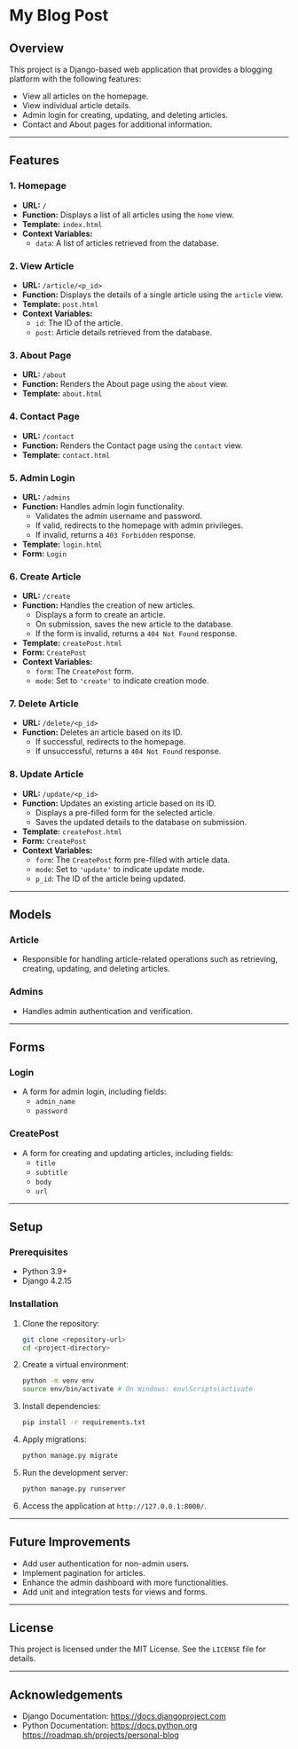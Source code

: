 
# My Blog Post

## Overview
This project is a Django-based web application that provides a blogging platform with the following features:

- View all articles on the homepage.
- View individual article details.
- Admin login for creating, updating, and deleting articles.
- Contact and About pages for additional information.

---

## Features

### 1. Homepage
- **URL:** `/`
- **Function:** Displays a list of all articles using the `home` view.
- **Template:** `index.html`
- **Context Variables:**
  - `data`: A list of articles retrieved from the database.

### 2. View Article
- **URL:** `/article/<p_id>`
- **Function:** Displays the details of a single article using the `article` view.
- **Template:** `post.html`
- **Context Variables:**
  - `id`: The ID of the article.
  - `post`: Article details retrieved from the database.

### 3. About Page
- **URL:** `/about`
- **Function:** Renders the About page using the `about` view.
- **Template:** `about.html`

### 4. Contact Page
- **URL:** `/contact`
- **Function:** Renders the Contact page using the `contact` view.
- **Template:** `contact.html`

### 5. Admin Login
- **URL:** `/admins`
- **Function:** Handles admin login functionality.
  - Validates the admin username and password.
  - If valid, redirects to the homepage with admin privileges.
  - If invalid, returns a `403 Forbidden` response.
- **Template:** `login.html`
- **Form:** `Login`

### 6. Create Article
- **URL:** `/create`
- **Function:** Handles the creation of new articles.
  - Displays a form to create an article.
  - On submission, saves the new article to the database.
  - If the form is invalid, returns a `404 Not Found` response.
- **Template:** `createPost.html`
- **Form:** `CreatePost`
- **Context Variables:**
  - `form`: The `CreatePost` form.
  - `mode`: Set to `'create'` to indicate creation mode.

### 7. Delete Article
- **URL:** `/delete/<p_id>`
- **Function:** Deletes an article based on its ID.
  - If successful, redirects to the homepage.
  - If unsuccessful, returns a `404 Not Found` response.

### 8. Update Article
- **URL:** `/update/<p_id>`
- **Function:** Updates an existing article based on its ID.
  - Displays a pre-filled form for the selected article.
  - Saves the updated details to the database on submission.
- **Template:** `createPost.html`
- **Form:** `CreatePost`
- **Context Variables:**
  - `form`: The `CreatePost` form pre-filled with article data.
  - `mode`: Set to `'update'` to indicate update mode.
  - `p_id`: The ID of the article being updated.

---

## Models
### Article
- Responsible for handling article-related operations such as retrieving, creating, updating, and deleting articles.

### Admins
- Handles admin authentication and verification.

---

## Forms
### Login
- A form for admin login, including fields:
  - `admin_name`
  - `password`

### CreatePost
- A form for creating and updating articles, including fields:
  - `title`
  - `subtitle`
  - `body`
  - `url`

---

## Setup

### Prerequisites
- Python 3.9+
- Django 4.2.15

### Installation
1. Clone the repository:
   ```bash
   git clone <repository-url>
   cd <project-directory>
   ```

2. Create a virtual environment:
   ```bash
   python -m venv env
   source env/bin/activate # On Windows: env\Scripts\activate
   ```

3. Install dependencies:
   ```bash
   pip install -r requirements.txt
   ```

4. Apply migrations:
   ```bash
   python manage.py migrate
   ```

5. Run the development server:
   ```bash
   python manage.py runserver
   ```

6. Access the application at `http://127.0.0.1:8000/`.

---

## Future Improvements
- Add user authentication for non-admin users.
- Implement pagination for articles.
- Enhance the admin dashboard with more functionalities.
- Add unit and integration tests for views and forms.

---

## License
This project is licensed under the MIT License. See the `LICENSE` file for details.

---

## Acknowledgements
- Django Documentation: https://docs.djangoproject.com
- Python Documentation: https://docs.python.org
https://roadmap.sh/projects/personal-blog
